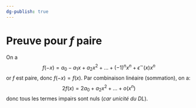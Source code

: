 ```yaml
---
dg-publish: true
---
```


# Preuve pour $f$ paire

On a
$$
f(-x) = a_{0}-a_{1}x+a_{2}x^{2}+\dots+(-1)^{n}x^{n}+\epsilon^{\sim}(x)x^{n}
$$
or $f$ est paire, donc $f(-x)=f(x)$. Par combinaison linéaire (sommation), on a:
$$
2f(x)=2a_{0}+a_{2}x^{2}+\dots + o(x^{n})
$$
donc tous les termes impairs sont nuls (_car unicité du DL_).